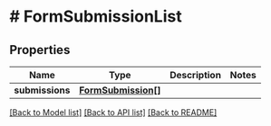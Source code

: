 # # FormSubmissionList

## Properties

Name | Type | Description | Notes
------------ | ------------- | ------------- | -------------
**submissions** | [**FormSubmission[]**](FormSubmission.md) |  |

[[Back to Model list]](../../README.md#models) [[Back to API list]](../../README.md#endpoints) [[Back to README]](../../README.md)
